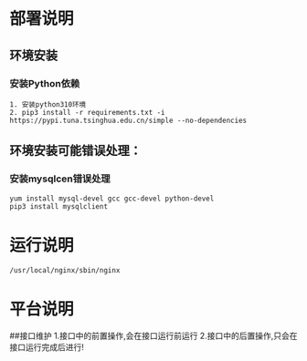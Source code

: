 # 部署说明
## 环境安装
### 安装Python依赖
    1. 安装python310环境
    2. pip3 install -r requirements.txt -i https://pypi.tuna.tsinghua.edu.cn/simple --no-dependencies


## 环境安装可能错误处理：
### 安装mysqlcen错误处理
    yum install mysql-devel gcc gcc-devel python-devel
    pip3 install mysqlclient


# 运行说明
    /usr/local/nginx/sbin/nginx


# 平台说明
##接口维护
    1.接口中的前置操作,会在接口运行前运行
    2.接口中的后置操作,只会在接口运行完成后进行!